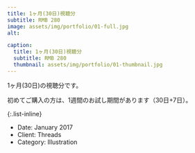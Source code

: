 ```yaml
---
title: 1ヶ月(30日)視聴分
subtitle: RMB 280
image: assets/img/portfolio/01-full.jpg
alt:

caption:
  title: 1ヶ月(30日)視聴分
  subtitle: RMB 280
  thumbnail: assets/img/portfolio/01-thumbnail.jpg
---
```

1ヶ月(30日)の視聴分です。

初めてご購入の方は、1週間のお試し期間があります（30日+7日）。

{:.list-inline}
- Date: January 2017
- Client: Threads
- Category: Illustration
